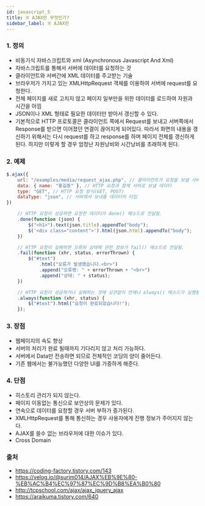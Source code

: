 ```yaml
---
id: javascript_5
title: ※ AJAX란 무엇인가?
sidebar_label: ※ AJAX란
---
```


### 1. 정의

-   비동기식 자바스크립트와 xml (Asynchronous Javascript And Xml)
-   자바스크립트를 통해서 서버에 데이터를 요청하는 것
-   클라이언트와 서버간에 XML 데이터를 주고받는 기술
-   브라우저가 가지고 있는 XMLHttpRequest 객체를 이용하여 서버에 request를 요청한다.
-   전체 페이지를 새로 고치지 않고 페이지 일부만을 위한 데이터를 로드하여 자원과 시간을 아낌
-   JSON이나 XML 형태로 필요한 데이터만 받아서 갱신할 수 있다.
-   기본적으로 HTTP 프로토콜은 클라이언트 쪽에서 Request를 보내고 서버쪽에서 Response를 받으면 이어졌던 연결이 끊어지게 되어있다. 따라서 화면의 내용을 갱신하기 위해서는 다시 request를 하고 response를 하며 페이지 전체를 갱신하게 된다. 하지만 이렇게 할 경우 엄청난 자원낭비와 시간낭비를 초래하게 된다.

### 2. 예제

```javascript
$.ajax({
    url: "/examples/media/request_ajax.php", // 클라이언트가 요청을 보낼 서버의 URL 주소
    data: { name: "홍길동" }, // HTTP 요청과 함께 서버로 보낼 데이터
    type: "GET", // HTTP 요청 방식(GET, POST)
    dataType: "json", // 서버에서 보내줄 데이터의 타입
})

    // HTTP 요청이 성공하면 요청한 데이터가 done() 메소드로 전달됨.
    .done(function (json) {
        $("<h1>").text(json.title).appendTo("body");
        $('<div class="content">').html(json.html).appendTo("body");
    })

    // HTTP 요청이 실패하면 오류와 상태에 관한 정보가 fail() 메소드로 전달됨.
    .fail(function (xhr, status, errorThrown) {
        $("#text")
            .html("오류가 발생했습니다.<br>")
            .append("오류명: " + errorThrown + "<br>")
            .append("상태: " + status);
    })

    // HTTP 요청이 성공하거나 실패하는 것에 상관없이 언제나 always() 메소드가 실행됨.
    .always(function (xhr, status) {
        $("#text").html("요청이 완료되었습니다!");
    });
```

### 3. 장점

-   웹페이지의 속도 향상
-   서버의 처리가 완료 될때까지 기다리지 않고 처리 가능하다.
-   서버에서 Data만 전송하면 되므로 전체적인 코딩의 양이 줄어든다.
-   기존 웹에서는 불가능했던 다양한 UI를 가증하게 해준다.

### 4. 단점

-   히스토리 관리가 되지 않는다.
-   페이지 이동없는 통신으로 보안상의 문제가 있다.
-   연속으로 데이터를 요청할 경우 서버 부하가 증가된다.
-   XMLHttpRequest를 통해 통신하는 경우 사용자에게 진행 정보가 주어지지 않는다.
-   AJAX를 쓸수 없는 브라우저에 대한 이슈가 있다.
-   Cross Domain

### 출처

-   https://coding-factory.tistory.com/143
-   https://velog.io/@surim014/AJAX%EB%9E%80-%EB%AC%B4%EC%97%87%EC%9D%B8%EA%B0%80
-   http://tcpschool.com/ajax/ajax_jquery_ajax
-   https://araikuma.tistory.com/640
